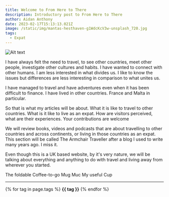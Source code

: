 ```yaml
---
title: Welcome to From Here to There
description: Introductory post to From Here to There
author: Aidan Anthony
date: 2023-02-17T15:13:13.021Z
image: /static/img/mantas-hesthaven-g1WdcKcV3w-unsplash_720.jpg
tags:
  - Expat
---
```

![Alt text](/static/img/mantas-hesthaven-g1WdcKcV3w-unsplash_720.jpg "Title text")

I have always felt the need to travel, to see other countries, meet other people, investigate other cultures and habits. I have wanted to connect with other humans. I am less interested in what divides us. I like to know the issues but differences are less interesting in comparison to what unites us.

I have managed to travel and have adventures even when it has been difficult to finance. I have lived in other countries. France and Malta in particular.

So that is what my articles will be about. What it is like to travel to other countries. What is it like to live as an expat. How are visitors perceived, what are their experiences. Your contributions are welcome

We will review books, videos and podcasts that are about travelling to other countries and across continents, or living in those countries as an expat. This section will be called The Armchair Traveller after a blog I used to write many years ago. I miss it.

Even though this is a UK based website, by it's very nature, we will be talking about everything and anything to do with travel and living away from wherever you started.

The foldable Coffee-to-go Mug Muc My useful Cup

- - -

{% for tag in page.tags %}
**{{ tag }}** {% endfor %}
